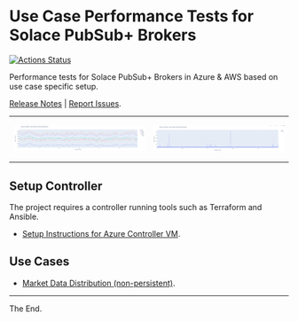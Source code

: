 # Use Case Performance Tests for Solace PubSub+ Brokers

[![Actions Status](https://github.com/solace-iot-team/az-use-case-perf-tests/workflows/test-uc-non-persistent/badge.svg)](https://github.com/solace-iot-team/az-use-case-perf-tests/actions)

Performance tests for Solace PubSub+ Brokers in Azure & AWS based on use case specific setup.

[Release Notes](./ReleaseNotes.md) |
[Report Issues](https://github.com/solace-iot-team/az-use-case-perf-tests/issues).


<table style="width:100%">
  <tr>
    <td><p align="left"><img src="./images/img-1.png" /></p></td>
    <td><p align="left"><img src="./images/img-2.png" /></p></td>
  </tr>
</table>


## Setup Controller

  The project requires a controller running tools such as Terraform and Ansible.

  - [Setup Instructions for Azure Controller VM](./infrastructure/controller/azure).

## Use Cases

  - [Market Data Distribution (non-persistent)](./uc-non-persistent).


---
The End.
